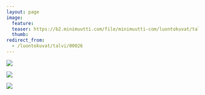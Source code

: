 ```yaml
---
layout: page
image:
  feature:
  teaser: https://b2.minimuutti.com/file/minimuutti-com/luontokuvat/talvi/2/DS42656-245px.jpg
  thumb:
redirect_from:
  - /luontokuvat/talvi/00026
---
```


![](https://b2.minimuutti.com/file/minimuutti-com/luontokuvat/talvi/2/DS42651-800px.jpg)

![](https://b2.minimuutti.com/file/minimuutti-com/luontokuvat/talvi/2/DS42653-800px.jpg)

![](https://b2.minimuutti.com/file/minimuutti-com/luontokuvat/talvi/2/DS42656-800px.jpg)
